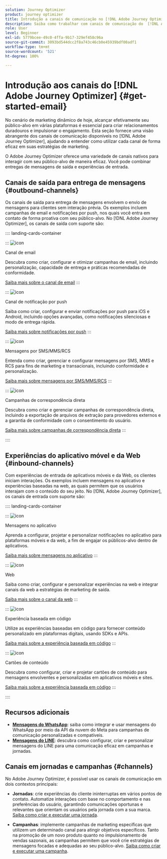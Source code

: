 ```yaml
---
solution: Journey Optimizer
product: journey optimizer
title: Introdução a canais de comunicação no [!DNL Adobe Journey Optimizer]
description: Saiba como trabalhar com canais de comunicação do  [!DNL Adobe Journey Optimizer] .
role: User
level: Beginner
exl-id: 5779bcee-49c0-4ffa-9b17-329ef458c96a
source-git-commit: 3093bd544dcc2f8a743c46cb0e45939bdf00adf1
workflow-type: tm+mt
source-wordcount: '521'
ht-degree: 100%

---
```



# Introdução aos canais do [!DNL Adobe Journey Optimizer] {#get-started-email}

No cenário de marketing dinâmico de hoje, alcançar efetivamente seu público-alvo em várias plataformas é essencial para criar relacionamentos duradouros e impulsionar o engajamento. Esta seção fornece uma visão abrangente dos canais de comunicação disponíveis no [!DNL Adobe Journey Optimizer], ajudando a entender como utilizar cada canal de forma eficaz em suas estratégias de marketing.

O Adobe Journey Optimizer oferece uma variedade de canais nativos para interagir com seu público-alvo de maneira eficaz. Você pode combinar entregas de mensagens de saída e experiências de entrada.

## Canais de saída para entrega de mensagens {#outbound-channels}

Os canais de saída para entrega de mensagens envolvem o envio de mensagens para clientes sem interação prévia. Os exemplos incluem campanhas de email e notificações por push, nos quais você entra em contato de forma proativa com seu público-alvo. No [!DNL Adobe Journey Optimizer], os canais de saída com suporte são:

:::: landing-cards-container

:::
![icon](https://cdn.experienceleague.adobe.com/icons/envelope.svg?lang=pt-BR)

Canal de email

Descubra como criar, configurar e otimizar campanhas de email, incluindo personalização, capacidade de entrega e práticas recomendadas de conformidade.

[Saiba mais sobre o canal de email](../../rp_landing_pages/email-landing-page.md)
:::

:::
![icon](https://cdn.experienceleague.adobe.com/icons/bell.svg?lang=pt-BR)

Canal de notificação por push

Saiba como criar, configurar e enviar notificações por push para iOS e Android, incluindo opções avançadas, como notificações silenciosas e modo de entrega rápida.

[Saiba mais sobre notificações por push](../../rp_landing_pages/push-landing-page.md)
:::

:::
![icon](https://cdn.experienceleague.adobe.com/icons/comment-dots.svg?lang=pt-BR)

Mensagens por SMS/MMS/RCS

Entenda como criar, gerenciar e configurar mensagens por SMS, MMS e RCS para fins de marketing e transacionais, incluindo conformidade e personalização.

[Saiba mais sobre mensagens por SMS/MMS/RCS](../../rp_landing_pages/sms-landing-page.md)
:::

:::
![icon](https://cdn.experienceleague.adobe.com/icons/mail-bulk.svg?lang=pt-BR)

Campanhas de correspondência direta

Descubra como criar e gerenciar campanhas de correspondência direta, incluindo a exportação de arquivos de extração para provedores externos e a garantia de conformidade com o consentimento do usuário.

[Saiba mais sobre campanhas de correspondência direta](../../rp_landing_pages/direct-mail-landing-page.md)
:::

::::

## Experiências do aplicativo móvel e da Web {#inbound-channels}

Com experiências de entrada de aplicativos móveis e da Web, os clientes iniciam interações. Os exemplos incluem mensagens no aplicativo e experiências baseadas na web, as quais permitem que os usuários interajam com o conteúdo do seu jeito. No [!DNL Adobe Journey Optimizer], os canais de entrada com suporte são:

:::: landing-cards-container

:::
![icon](https://cdn.experienceleague.adobe.com/icons/mobile.svg?lang=pt-BR)

Mensagens no aplicativo

Aprenda a configurar, projetar e personalizar notificações no aplicativo para plataformas móveis e da web, a fim de engajar os públicos-alvo dentro de aplicativos.

[Saiba mais sobre mensagens no aplicativo](../../rp_landing_pages/in-app-landing-page.md)
:::

:::
![icon](https://cdn.experienceleague.adobe.com/icons/globe.svg?lang=pt-BR)

Web

Saiba como criar, configurar e personalizar experiências na web e integrar canais da web a estratégias de marketing de saída.

[Saiba mais sobre o canal da web](../../rp_landing_pages/web-landing-page.md)
:::

:::
![icon](https://cdn.experienceleague.adobe.com/icons/code.svg?lang=pt-BR)

Experiência baseada em código

Utilize as experiências baseadas em código para fornecer conteúdo personalizado em plataformas digitais, usando SDKs e APIs.

[Saiba mais sobre a experiência baseada em código](../../rp_landing_pages/code-based-experience-landing-page.md)
:::

:::
![icon](https://cdn.experienceleague.adobe.com/icons/id-card.svg?lang=pt-BR)

Cartões de conteúdo

Descubra como configurar, criar e projetar cartões de conteúdo para mensagens envolventes e personalizadas em aplicativos móveis e sites.

[Saiba mais sobre a experiência baseada em código](../../rp_landing_pages/content-card-landing-page.md)
:::

::::


## Recursos adicionais

- **[Mensagens do WhatsApp](../../rp_landing_pages/whatsapp-landing-page.md)**: saiba como integrar e usar mensagens do WhatsApp por meio da API da nuvem do Meta para campanhas de comunicação personalizadas e compatíveis.
- **[Mensagens do LINE](../../rp_landing_pages/line-landing-page.md)**: descubra como configurar, criar e personalizar mensagens do LINE para uma comunicação eficaz em campanhas e jornadas.

## Canais em jornadas e campanhas {#channels}

No Adobe Journey Optimizer, é possível usar os canais de comunicação em dois contextos principais:

- **Jornadas**: crie experiências do cliente ininterruptas em vários pontos de contato. Automatize interações com base no comportamento e nas preferências do usuário, garantindo comunicações oportunas e relevantes que orientam os usuários pela jornada com a sua marca. [Saiba como criar e executar uma jornada](../building-journeys/journey-gs.md).

- **Campanhas**: implemente campanhas de marketing específicas que utilizem um determinado canal para atingir objetivos específicos. Tanto na promoção de um novo produto quanto no impulsionamento de vendas sazonais, as campanhas permitem que você crie estratégias de mensagens focadas e adequadas ao seu público-alvo. [Saiba como criar e executar uma campanha](../campaigns/get-started-with-campaigns.md).

<!--
The table below shows the availability of each channel across different journeys and campaign, indicating where they are supported.

| Channel              | Journeys | Action campaigns (Marketing) | Action campaigns (Transactional) | API-triggered campaigns | Orchestrated campaigns |
|----------------------|---------------------|-------------------------|----------------------------|--------------------------------|--------------|--------------|
| Email                | ✅ | ✅ | ✅ | ✅ | ✅ | ✅ |
| SMS                  | ✅ | ✅ | ✅ | ✅ | ✅ | ✅ |
| Push notification    | ✅ | ✅ | ✅ | ✅ | ✅ | ✅ |
| In-app               | ✅ | ✅ | — | — | — | — |
| Direct mail          | ✅ | ✅ | — | — | — | — |
| Web                  | ✅ | ✅ | — | — | — | — |
| Code-based exp.      | ✅ | ✅ | — | — | — | — |
| Content cards        | ✅ | ✅ | — | — | — | — |
| WhatsApp             | ✅ | ✅ | — | — | — | — |
| Line                 | ✅ | ✅ | — | — | — | — |-->
